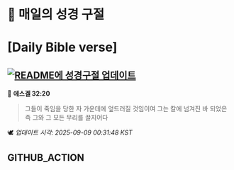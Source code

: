 # 🙏 매일의 성경 구절
# [Daily Bible verse]
## [![README에 성경구절 업데이트](https://github.com/DONGSUKA/first_test/actions/workflows/update-readme-bible.yml/badge.svg)](https://github.com/DONGSUKA/first_test/actions/workflows/update-readme-bible.yml)
<!-- START_BIBLE_VERSE -->
📖 **에스겔 32:20**
> 그들이 죽임을 당한 자 가운데에 엎드러질 것임이여 그는 칼에 넘겨진 바 되었은즉 그와 그 모든 무리를 끌지어다

🕊️ _업데이트 시각: 2025-09-09 00:31:48 KST_
  <!-- END_BIBLE_VERSE -->
## GITHUB_ACTION
